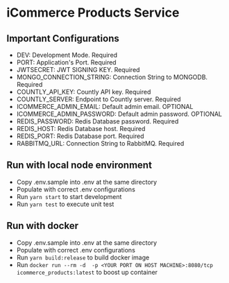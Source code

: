# iCommerce Products Service

## Important Configurations

- DEV: Development Mode. Required
- PORT: Application's Port. Required
- JWTSECRET: JWT SIGNING KEY. Required
- MONGO_CONNECTION_STRING: Connection String to MONGODB. Required
- COUNTLY_API_KEY: Countly API key. Required
- COUNTLY_SERVER: Endpoint to Countly server. Required
- ICOMMERCE_ADMIN_EMAIL: Default admin email. OPTIONAL
- ICOMMERCE_ADMIN_PASSWORD: Default admin password. OPTIONAL
- REDIS_PASSWORD: Redis Database password. Required
- REDIS_HOST: Redis Database host. Required
- REDIS_PORT: Redis Database port. Required
- RABBITMQ_URL: Connection String to RabbitMQ. Required

## Run with local node environment

- Copy .env.sample into .env at the same directory
- Populate with correct .env configurations
- Run `yarn start` to start development
- Run `yarn test` to execute unit test

## Run with docker

- Copy .env.sample into .env at the same directory
- Populate with correct .env configurations
- Run `yarn build:release` to build docker image
- Run `docker run --rm -d  -p <YOUR PORT ON HOST MACHINE>:8080/tcp icommerce_products:latest` to boost up container
